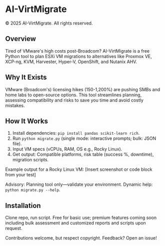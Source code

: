 # AI-VirtMigrate

© 2025 AI-VirtMigrate. All rights reserved.

## Overview
Tired of VMware's high costs post-Broadcom? AI-VirtMigrate is a free Python tool to plan ESXi VM migrations to alternatives like Proxmox VE, XCP-ng, KVM, Harvester, Hyper-V, OpenShift, and Nutanix AHV.

## Why It Exists
VMware (Broadcom's) licensing hikes (150-1,200%) are pushing SMBs and home labs to open-source options. This tool streamlines planning, assessing compatibility and risks to save you time and avoid costly mistakes.

## How It Works
1. Install dependencies: `pip install pandas scikit-learn rich`.
2. Run `python migrate.py` (single mode: interactive prompts; bulk: JSON file).
3. Input VM specs (vCPUs, RAM, OS e.g., Rocky Linux).
4. Get output: Compatible platforms, risk table (success %, downtime), migration scripts.

Example output for a Rocky Linux VM:
[Insert screenshot or code block from your test]

Advisory: Planning tool only—validate your environment. Dynamic help: `python migrate.py --help`.

## Installation
Clone repo, run script. Free for basic use; premium features coming soon including bulk assessment and customized reports and scripts upon request.

Contributions welcome, but respect copyright. Feedback? Open an issue!
